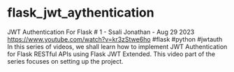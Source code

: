 # flask_jwt_aythentication
JWT Authentication For Flask # 1 - Ssali Jonathan - Aug 29 2023 https://www.youtube.com/watch?v=kr3zStwe6ho   #flask #python #jwtauth In this series of videos, we shall learn how to implement JWT Authentication for Flask RESTful APIs using Flask JWT Extended. This video part of the series focuses on setting up the project.
